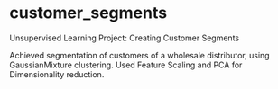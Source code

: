 # customer_segments
Unsupervised Learning Project: Creating Customer Segments

Achieved segmentation of customers of a wholesale distributor, using GaussianMixture clustering. 
Used Feature Scaling and PCA for Dimensionality reduction.
